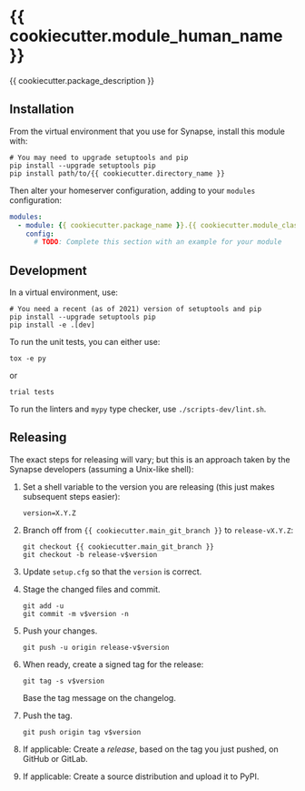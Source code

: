 # {{ cookiecutter.module_human_name }}

{{ cookiecutter.package_description }}


## Installation

From the virtual environment that you use for Synapse, install this module with:
```shell
# You may need to upgrade setuptools and pip
pip install --upgrade setuptools pip
pip install path/to/{{ cookiecutter.directory_name }}
```

Then alter your homeserver configuration, adding to your `modules` configuration:
```yaml
modules:
  - module: {{ cookiecutter.package_name }}.{{ cookiecutter.module_class_name }}
    config:
      # TODO: Complete this section with an example for your module
```


## Development

In a virtual environment, use:
```shell
# You need a recent (as of 2021) version of setuptools and pip
pip install --upgrade setuptools pip
pip install -e .[dev]
```

To run the unit tests, you can either use:
```shell
tox -e py
```
or
```shell
trial tests
```

To run the linters and `mypy` type checker, use `./scripts-dev/lint.sh`.


## Releasing

The exact steps for releasing will vary; but this is an approach taken by the
Synapse developers (assuming a Unix-like shell):

 1. Set a shell variable to the version you are releasing (this just makes
    subsequent steps easier):
    ```shell
    version=X.Y.Z
    ```

 2. Branch off from `{{ cookiecutter.main_git_branch }}` to `release-vX.Y.Z`:
    ```shell
    git checkout {{ cookiecutter.main_git_branch }}
    git checkout -b release-v$version
    ```

 3. Update `setup.cfg` so that the `version` is correct.

 4. Stage the changed files and commit.
    ```shell
    git add -u
    git commit -m v$version -n
    ```

 5. Push your changes.
    ```shell
    git push -u origin release-v$version
    ```

 6. When ready, create a signed tag for the release:
    ```shell
    git tag -s v$version
    ```
    Base the tag message on the changelog.

 7. Push the tag.
    ```shell
    git push origin tag v$version
    ```

 8. If applicable:
    Create a *release*, based on the tag you just pushed, on GitHub or GitLab.

 9. If applicable:
    Create a source distribution and upload it to PyPI.
